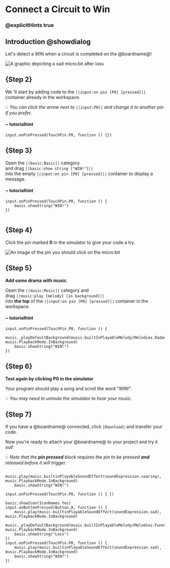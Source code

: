 # Connect a Circuit to Win
### @explicitHints true


## Introduction @showdialog

Let's detect a WIN when a circuit is completed on the @boardname@!

![A graphic depicting a sad micro:bit after loss](/static/mb/projects/clap-lights.png)


## {Step 2}

We 'll start by adding code to the ``||input:on pin [P0] [pressed]||``<br/>
container already in the workspace.

💡 _You can click the arrow next to ``||input:P0||`` and change it to another pin if you prefer._

#### ~ tutorialhint
```blocks
input.onPinPressed(TouchPin.P0, function () {})
```

## {Step 3}

Open the  ``||basic:Basic||`` category<br/>
and drag  ``||basic:show string ["WIN!"]||``<br/>
into the empty ``||input:on pin [P0] [pressed]||`` container to display a message.

#### ~ tutorialhint
```blocks
input.onPinPressed(TouchPin.P0, function () {
    basic.showString("WIN!")
})


```

## {Step 4}

Click the pin marked **0** in the simulator to give your code a try.

![An image of the pin you should click on the micro:bit](/static/mb/projects/p0.png)


## {Step 5}

**Add some drama with music.**

Open the ``||music:Music||`` category and <br/>
drag ``||music:play [melody] [in background]||`` <br/>
into **the top** of the ``||input:on pin [P0] [pressed]||`` container in the workspace.


#### ~ tutorialhint
```blocks
input.onPinPressed(TouchPin.P0, function () {
    music._playDefaultBackground(music.builtInPlayableMelody(Melodies.Dadadadum), music.PlaybackMode.InBackground)
    basic.showString("WIN!")
})
```


## {Step 6}

**Test again by clicking P0 in the simulator**

Your program should play a song and scroll the word "WIN!".

💡 _You may need to unmute the simulator to hear your music._



## {Step 7}

If you have a @boardname@ connected, click ``|Download|`` and transfer your code.

Now you're ready to attach your @boardname@ to your project and try it out!


💡 _Note that the **pin pressed** block requires the pin to be pressed **and** released before it will trigger._




```blockconfig.global
    music.play(music.builtinPlayableSoundEffect(soundExpression.soaring), music.PlaybackMode.InBackground)
    basic.showString("WIN!")
```


```template
input.onPinPressed(TouchPin.P0, function () { })
```

```ghost
basic.showIcon(IconNames.Yes)
input.onButtonPressed(Button.A, function () {
    music.play(music.builtinPlayableSoundEffect(soundExpression.sad), music.PlaybackMode.InBackground)
    music._playDefaultBackground(music.builtInPlayableMelody(Melodies.Funeral), music.PlaybackMode.InBackground)
    basic.showString("Loss")
})
input.onPinPressed(TouchPin.P0, function () {
    music.play(music.builtinPlayableSoundEffect(soundExpression.sad), music.PlaybackMode.InBackground)
    basic.showString("WIN!")
})
```